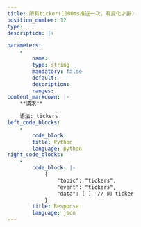 ```yaml
---
title: 所有ticker(1000ms推送一次，有变化才推)
position_number: 12
type:
description: |+

parameters:
    -
        name:
        type: string
        mandatory: false
        default:
        description:
        ranges:
content_markdown: |-
    **请求**

    语法: tickers
left_code_blocks:
    -
        code_block:
        title: Python
        language: python
right_code_blocks:
    -
        code_block: |-
            {
                "topic": "tickers", 
                "event": "tickers", 
                "data": [ ]  // 同 ticker
            }
        title: Response
        language: json
---
```

